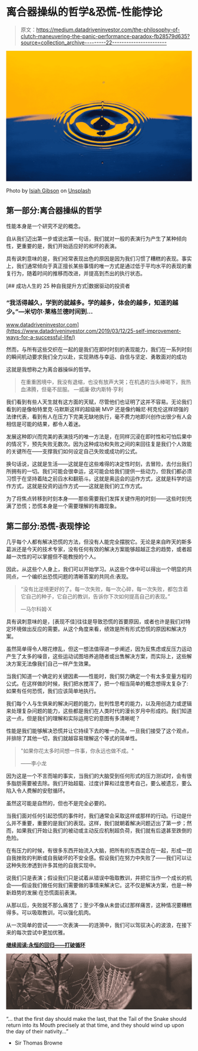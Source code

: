 # 离合器操纵的哲学&恐慌-性能悖论

> 原文：<https://medium.datadriveninvestor.com/the-philosophy-of-clutch-maneuvering-the-panic-performance-paradox-fb28579d635?source=collection_archive---------22----------------------->

![](img/de4cfba73bef234ccc1c84715e331825.png)

Photo by [Isiah Gibson](https://unsplash.com/@rawimg?utm_source=medium&utm_medium=referral) on [Unsplash](https://unsplash.com?utm_source=medium&utm_medium=referral)

## 第一部分:离合器操纵的哲学

性能本身是一个研究不足的概念。

自从我们迈出第一步或说出第一句话，我们就对一般的表演行为产生了某种倾向性，更重要的是，我们开始适应好的和坏的表演。

具有讽刺意味的是，我们经常表现出色的原因是因为我们习惯了糟糕的表现。事实上，我们通常倾向于真正擅长某些事情的唯一方式是通过低于平均水平的表现的重复行为，随着时间的推移而改进，并提高到杰出的执行状态。

[](https://www.datadriveninvestor.com/2019/03/12/25-self-improvement-ways-for-a-successful-life/) [## 成功人生的 25 种自我提升方式|数据驱动的投资者

### “我活得越久，学到的就越多。学的越多，体会的越多，知道的越少。”―米切尔·莱格兰德时间到…

www.datadriveninvestor.com](https://www.datadriveninvestor.com/2019/03/12/25-self-improvement-ways-for-a-successful-life/) 

然而，与所有这些交织在一起的是我们在即时时刻的表现能力，我们在一系列时刻的瞬间机动要求我们全力以赴，实现熟练与幸运、自信与坚定、勇敢面对的成功

这就是我想称之为离合器操纵的哲学。

> 在重重困境中，我没有退缩，也没有放声大哭；在机遇的当头棒喝下，我热血沸腾，但毫不屈服。
> —威廉·欧内斯特·亨利

我们看到有些人天生就有这方面的天赋，尽管他们也证明了这并不容易。无论我们看到的是像帕特里克·马默斯这样的超级碗 MVP 还是像约翰尼·柯克伦这样顽强的法律代表，看到有人在压力下完美无缺地执行，毫不费力地即兴创作出很少有人会相信是可能的结果，都令人着迷。

发展这种即兴而完美的表演技巧的唯一方法是，在同样沉浸在即时性和可怕后果中的情况下，预先失败无数次。因为这种成功和失败之间的来回往复是我们个人效能的关键所在——支撑我们如何设定自己失败或成功的公式。

换句话说，这就是生活——这就是在这些难得的决定性时刻，去冒险，去付出我们所拥有的一切。我们可能会很幸运，这可能会给我们提供一些动力，但我们都必须习惯于在坚持着陆之前舀水和翻筋斗。这就是奥运会的运作方式，这就是科学的运作方式，这就是投资的运作方式——这就是我们的工作方式。

为了将焦点转移到时刻本身——那些需要我们发挥关键作用的时刻——这些时刻充满了恐慌；恐慌本身是一个需要理解的有趣现象。

## 第二部分:恐慌-表现悖论

几乎每个人都有解决恐慌的方法，但没有人能完全摆脱它。无论是来自昨天的斯多葛派还是今天的技术专家，没有任何有效的解决方案能够超越正念的趋势，或者超越一次性的可以掌握但不能教授的个人。

因此，从这些个人身上，我们可以开始学习。从这些个体中可以得出一个明显的共同点，一个编织出恐慌问题的清晰答案的共同点:表现。

> “没有比逆境更好的了。每一次失败，每一次心碎，每一次失败，都包含着它自己的种子，它自己的教训，告诉你下次如何提高自己的表现。”
> 
> —马尔科姆·Ⅹ

具有讽刺意味的是，[表现不佳]往往是导致恐慌的首要原因，或者也许是我们对特定环境做出反应的需要。从这个角度来看，绩效是所有形式恐慌的原因和解决方案。

虽然简单得令人眼花缭乱，但这一想法值得进一步阐述，因为反焦虑或反压力运动产生了太多的噪音，这些运动试图培养追随者或出售解决方案，而实际上，这些解决方案无法像我们自己一样产生效果。

当我们知道一个确定的关键因素——性能时，我们努力确定一个有太多变量方程的公式。在这样做的时候，我们把水搅浑了，把一个相当简单的概念想得太复杂了:如果有任何恐慌，我们应该简单地执行。

我们每个人与生俱来的解决问题的能力，批判性思考的能力，以及用创造力或逻辑来处理复杂问题的能力，这些都是我们在人类时代的漫长岁月中形成的。我们知道这一点，但是我们的理解和实际运用它的意图有多清晰呢？

性能是我们能够解决恐慌并让它持续下去的唯一办法。一旦我们接受了这个观点，并排除了其他一切，我们就越容易理解这个等式的简单性。

> "如果你花太多时间想一件事，你永远也做不成。"
> 
> ——李小龙

因为这是一个不言而喻的事实，当我们的大脑受到任何形式的压力测试时，会有很多脂肪需要被去除。我们开始超载、过度计算和过度思考自己，要么被遗忘，要么陷入令人费解的安慰循环。

虽然这可能是自然的，但也不是完全必要的。

当我们面对任何引起恐慌的事件时，我们通常会采取这样或那样的行动。行动是什么并不重要，重要的是我们的表现。这样，我们就朝着解决问题迈出了第一步；然而，如果我们开始让我们的被动或主动反应机制超负荷，我们就有后退甚至跌倒的危险。

在有压力的时候，有很多东西开始流入大脑，把所有的东西混合在一起，形成一团自我挫败的判断或自我破坏的不安全感。假设我们在努力中失败了——我们可以让这种失败渗透到许多其他的自我实现中。

说我们只是表演；假设我们只是试着从错误中吸取教训，并把它当作一个成长的机会——假设我们做任何我们需要做的事情来解决它。这不仅是解决方案，也是一种新趋势的发展:在恐慌面前表演。

从那以后，失败就不那么痛苦了；至少不像从未尝试过那样痛苦，这种情况要糟糕得多。可以吸取教训，可以强化肌肉。

从一次简单的尝试——一次表演——的涟漪中，我们可以驾驭决心的波浪，在接下来的每次尝试中更加优雅。

[**继续阅读:永恒的回归——打破循环**](https://medium.com/datadriveninvestor/the-eternal-return-breaking-the-cycle-7ee183124d06)

![](img/50f6a5c4a1ae414877426b5ac3b608aa.png)

“… that the first day should make the last, that the Tail of the Snake should return into its Mouth precisely at that time, and they should wind up upon the day of their nativity…”
- Sir Thomas Browne